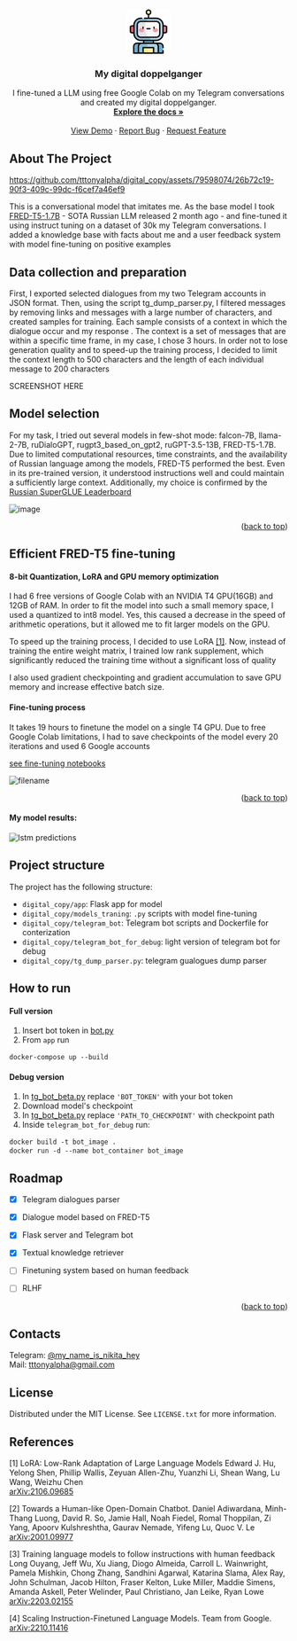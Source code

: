 <!-- Improved compatibility of back to top link: See: https://github.com/othneildrew/Best-README-Template/pull/73 -->
<a name="readme-top"></a>
<!--
*** Thanks for checking out the Best-README-Template. If you have a suggestion
*** that would make this better, please fork the repo and create a pull request
*** or simply open an issue with the tag "enhancement".
*** Don't forget to give the project a star!
*** Thanks again! Now go create something AMAZING! :D
-->



<!-- PROJECT SHIELDS -->
<!--
*** I'm using markdown "reference style" links for readability.
*** Reference links are enclosed in brackets [ ] instead of parentheses ( ).
*** See the bottom of this document for the declaration of the reference variables
*** for contributors-url, forks-url, etc. This is an optional, concise syntax you may use.
*** https://www.markdownguide.org/basic-syntax/#reference-style-links
-->
<!-- [![Contributors][contributors-shield]][contributors-url]
[![Forks][forks-shield]][forks-url]
[![Stargazers][stars-shield]][stars-url]
[![Issues][issues-shield]][issues-url]
[![MIT License][license-shield]][license-url]
[![LinkedIn][linkedin-shield]][linkedin-url] -->



<!-- PROJECT LOGO -->
<br />
<div align="center">
  <a href="https://github.com/tttonyalpha/digital_copy">
    <img src="images/logo.png" alt="Logo" width="80" height="80">
  </a>

<h3 align="center">My digital doppelganger</h3>

  <p align="center">
    I fine-tuned a LLM using free Google Colab on my Telegram conversations and created my digital doppelganger.
    <br />
    <a href="https://github.com/tttonyalpha/digital_copy"><strong>Explore the docs »</strong></a>
    <br />
    <br />
    <a href="https://github.com/tttonyalpha/digital_copy">View Demo</a>
    ·
    <a href="https://github.com/tttonyalpha/digital_copy/issues">Report Bug</a>
    ·
    <a href="https://github.com/tttonyalpha/digital_copy/issues">Request Feature</a>
  </p>
</div>



<!-- TABLE OF CONTENTS -->
<!-- <details>
  <summary>Table of Contents</summary>
  <ol>
    <li>
      <a href="#about-the-project">About The Project</a>
      <ul>
        <li><a href="#built-with">Built With</a></li>
      </ul>
    </li>
    <li>
      <a href="#getting-started">Getting Started</a>
      <ul>
        <li><a href="#prerequisites">Prerequisites</a></li>
        <li><a href="#installation">Installation</a></li>
      </ul>
    </li>
    <li><a href="#usage">Usage</a></li>
    <li><a href="#roadmap">Roadmap</a></li>
    <li><a href="#contributing">Contributing</a></li>
    <li><a href="#license">License</a></li>
    <li><a href="#contact">Contact</a></li>
    <li><a href="#acknowledgments">Acknowledgments</a></li>
  </ol>
</details>
 -->


<!-- ABOUT THE PROJECT -->
## About The Project

https://github.com/tttonyalpha/digital_copy/assets/79598074/26b72c19-90f3-409c-99dc-f6cef7a46ef9


<!-- ![Dialogue screenshot][product-screenshot]  -->
<!-- (https://drive.google.com/file/d/12k2PHKTiuc_fPejNALLAS7gnQKYj06X2/view?usp=sharing) -->

This is a conversational model that imitates mе. As the base model I took [FRED-T5-1.7B](https://huggingface.co/ai-forever/FRED-T5-1.7B) - SOTA Russian LLM released 2 month ago - and fine-tuned it using instruct tuning on a dataset of 30k my Telegram conversations. I added a knowledge base with facts about me and a user feedback system with model fine-tuning on positive examples


## Data collection and preparation

First, I exported selected dialogues from my two Telegram accounts in JSON format. Then, using the script tg_dump_parser.py, I filtered messages by removing links and messages with a large number of characters, and created samples for training. Each sample consists of a context in which the dialogue occur and my response . The context is a set of messages that are within a specific time frame, in my case, I chose 3 hours. In order not to lose generation quality and to speed-up the training process, I decided to limit the context length to 500 characters and the length of each individual message to 200 characters

SCREENSHOT HERE


## Model selection 

For my task, I tried out several models in few-shot mode: falcon-7B, llama-2-7B, ruDialoGPT, rugpt3_based_on_gpt2, ruGPT-3.5-13B, FRED-T5-1.7B. Due to limited computational resources, time constraints, and the availability of Russian language among the models, FRED-T5 performed the best. Even in its pre-trained version, it understood instructions well and could maintain a sufficiently large context. Additionally, my choice is confirmed by the [Russian SuperGLUE Leaderboard](https://russiansuperglue.com/leaderboard/2)

![image](https://github.com/tttonyalpha/digital_copy/assets/79598074/16396f24-244c-4dec-b5c0-5c5430617512)



<p align="right">(<a href="#readme-top">back to top</a>)</p>

## Efficient FRED-T5 fine-tuning 

#### 8-bit Quantization, LoRA and GPU memory optimization

I had 6 free versions of Google Colab with an NVIDIA T4 GPU(16GB) and 12GB of RAM. In order to fit the model into such a small memory space, I used a quantized to int8 model. Yes, this caused a decrease in the speed of arithmetic operations, but it allowed me to fit larger models on the GPU.

To speed up the training process, I decided to use LoRA [[1]](#1). Now, instead of training the entire weight matrix, I trained low rank supplement, which significantly reduced the training time without a significant loss of quality

I also used gradient checkpointing and gradient accumulation to save GPU memory and increase effective batch size.


#### Fine-tuning process 

It takes 19 hours to finetune the model on a single T4 GPU. Due to free Google Colab limitations, I had to save checkpoints of the model every 20 iterations and used 6 Google accounts

[see fine-tuning notebooks](https://github.com/tttonyalpha/digital_copy/tree/main/models_traning)

![filename](https://github.com/tttonyalpha/digital_copy/assets/79598074/d8ecbd3f-2405-4fe0-aa82-f030096c7bd1)


<p align="right">(<a href="#readme-top">back to top</a>)</p>



#### My model results: 

![lstm predictions][lstm_predictions]


<!-- ## Feature 3: Activity recognition on images 
  
If I haven't filled out the report, but attached photos, bot automatically analyzes the images and recognizes activities -->


<!-- 

### Built With

* [![Next][Next.js]][Next-url]
* [![React][React.js]][React-url]
* [![Vue][Vue.js]][Vue-url]
* [![Angular][Angular.io]][Angular-url]
* [![Svelte][Svelte.dev]][Svelte-url]
* [![Laravel][Laravel.com]][Laravel-url]
* [![Bootstrap][Bootstrap.com]][Bootstrap-url]
* [![JQuery][JQuery.com]][JQuery-url] -->

<!-- <p align="right">(<a href="#readme-top">back to top</a>)</p>
 -->


<!-- ROADMAP -->
<!-- ## Roadmap

- [ ] Feature 1
- [ ] Feature 2
- [ ] Feature 3
    - [ ] Nested Feature

See the [open issues](https://github.com/github_username/repo_name/issues) for a full list of proposed features (and known issues).

<p align="right">(<a href="#readme-top">back to top</a>)</p> -->



## Project structure

The project has the following structure:
- `digital_copy/app`: Flask app for model 
- `digital_copy/models_traning`: `.py` scripts with model fine-tuning  
- `digital_copy/telegram_bot`: Telegram bot scripts and Dockerfile for conterization  
- `digital_copy/telegram_bot_for_debug`: light version of telegram bot for debug
- `digital_copy/tg_dump_parser.py`: telegram gualogues dump parser 

## How to run


#### Full version

1. Insert bot token in [bot.py](https://github.com/tttonyalpha/digital_copy/blob/main/telegram_bot/bot.py) 
2. From ```app``` run

```
docker-compose up --build
```

#### Debug version

1. In [tg_bot_beta.py](https://github.com/tttonyalpha/digital_copy/blob/main/telegram_bot_for_debug/tg_bot_beta.py) replace ```'BOT_TOKEN'``` with your bot token 
2. Download model's checkpoint 
3. In [tg_bot_beta.py](https://github.com/tttonyalpha/digital_copy/blob/main/telegram_bot_for_debug/tg_bot_beta.py) replace ```'PATH_TO_CHECKPOINT'``` with checkpoint path
4. Inside ```telegram_bot_for_debug``` run: 

```
docker build -t bot_image .
docker run -d --name bot_container bot_image
```


<!-- ROADMAP -->
## Roadmap

- [x] Telegram dialogues parser
- [x] Dialogue model based on FRED-T5
- [x] Flask server and Telegram bot
- [x] Textual knowledge retriever

- [ ] Finetuning system based on human feedback 
- [ ] RLHF



<p align="right">(<a href="#readme-top">back to top</a>)</p>

<!-- CONTACT -->
## Contacts

Telegram: [@my_name_is_nikita_hey](https://t.me/my_name_is_nikita_hey) <br>
Mail: tttonyalpha@gmail.com 



<!-- LICENSE -->
## License

Distributed under the MIT License. See `LICENSE.txt` for more information.


## References
<a id="1">[1]</a> 
LoRA: Low-Rank Adaptation of Large Language Models
Edward J. Hu, Yelong Shen, Phillip Wallis, Zeyuan Allen-Zhu, Yuanzhi Li, Shean Wang, Lu Wang, Weizhu Chen <br>
[arXiv:2106.09685](https://arxiv.org/abs/2106.09685)

<a id="2">[2]</a> 
Towards a Human-like Open-Domain Chatbot.
Daniel Adiwardana, Minh-Thang Luong, David R. So, Jamie Hall, Noah Fiedel, Romal Thoppilan, Zi Yang, Apoorv Kulshreshtha, Gaurav Nemade, Yifeng Lu, Quoc V. Le<br>
[arXiv:2001.09977](https://arxiv.org/abs/2001.09977)

<a id="3">[3]</a> 
Training language models to follow instructions with human feedback
Long Ouyang, Jeff Wu, Xu Jiang, Diogo Almeida, Carroll L. Wainwright, Pamela Mishkin, Chong Zhang, Sandhini Agarwal, Katarina Slama, Alex Ray, John Schulman, Jacob Hilton, Fraser Kelton, Luke Miller, Maddie Simens, Amanda Askell, Peter Welinder, Paul Christiano, Jan Leike, Ryan Lowe<br>
[arXiv:2203.02155](https://arxiv.org/abs/2203.02155)

<a id="4">[4]</a> 
Scaling Instruction-Finetuned Language Models.
Team from Google.<br>
[arXiv:2210.11416](https://arxiv.org/abs/2210.11416)





<!-- MARKDOWN LINKS & IMAGES -->
<!-- https://www.markdownguide.org/basic-syntax/#reference-style-links -->
[contributors-shield]: https://img.shields.io/github/contributors/github_username/repo_name.svg?style=for-the-badge
[contributors-url]: https://github.com/github_username/repo_name/graphs/contributors
[forks-shield]: https://img.shields.io/github/forks/github_username/repo_name.svg?style=for-the-badge
[forks-url]: https://github.com/github_username/repo_name/network/members
[stars-shield]: https://img.shields.io/github/stars/github_username/repo_name.svg?style=for-the-badge
[stars-url]: https://github.com/github_username/repo_name/stargazers
[issues-shield]: https://img.shields.io/github/issues/github_username/repo_name.svg?style=for-the-badge
[issues-url]: https://github.com/github_username/repo_name/issues
[license-shield]: https://img.shields.io/github/license/github_username/repo_name.svg?style=for-the-badge
[license-url]: https://github.com/github_username/repo_name/blob/master/LICENSE.txt
[linkedin-shield]: https://img.shields.io/badge/-LinkedIn-black.svg?style=for-the-badge&logo=linkedin&colorB=555
[linkedin-url]: https://linkedin.com/in/linkedin_username
[product-screenshot]: images/channel_screen.png
[lstm_predictions]: images/lstm_predictions.png
[lstm_recsys]: images/lstm_recsys.png
[Next.js]: https://img.shields.io/badge/next.js-000000?style=for-the-badge&logo=nextdotjs&logoColor=white
[Next-url]: https://nextjs.org/
[React.js]: https://img.shields.io/badge/React-20232A?style=for-the-badge&logo=react&logoColor=61DAFB
[React-url]: https://reactjs.org/
[Vue.js]: https://img.shields.io/badge/Vue.js-35495E?style=for-the-badge&logo=vuedotjs&logoColor=4FC08D
[Vue-url]: https://vuejs.org/
[Angular.io]: https://img.shields.io/badge/Angular-DD0031?style=for-the-badge&logo=angular&logoColor=white
[Angular-url]: https://angular.io/
[Svelte.dev]: https://img.shields.io/badge/Svelte-4A4A55?style=for-the-badge&logo=svelte&logoColor=FF3E00
[Svelte-url]: https://svelte.dev/
[Laravel.com]: https://img.shields.io/badge/Laravel-FF2D20?style=for-the-badge&logo=laravel&logoColor=white
[Laravel-url]: https://laravel.com
[Bootstrap.com]: https://img.shields.io/badge/Bootstrap-563D7C?style=for-the-badge&logo=bootstrap&logoColor=white
[Bootstrap-url]: https://getbootstrap.com
[JQuery.com]: https://img.shields.io/badge/jQuery-0769AD?style=for-the-badge&logo=jquery&logoColor=white
[JQuery-url]: https://jquery.com 
